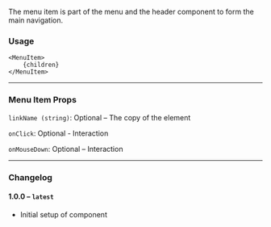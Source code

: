 The menu item is part of the menu and the header component to form the main navigation.

### Usage
```
<MenuItem>
	{children}
</MenuItem>
```

---

### Menu Item Props

`linkName (string)`:
Optional – The copy of the element

`onClick`:
Optional - Interaction


`onMouseDown`:
Optional – Interaction

---

### Changelog
#### 1.0.0 – `latest`
- Initial setup of component
